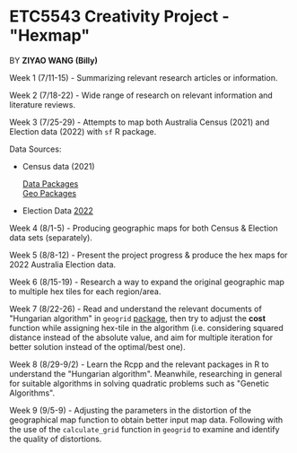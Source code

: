 # ETC5543 Creativity Project - "Hexmap"

BY **ZIYAO WANG (Billy)**

Week 1 (7/11-15) - Summarizing relevant research articles or information.

Week 2 (7/18-22) - Wide range of research on relevant information and literature reviews.

Week 3 (7/25-29) - Attempts to map both Australia Census (2021) and Election data (2022) with `sf` R package.

Data Sources:  
  
  * Census data (2021)
  
    [Data Packages](https://www.abs.gov.au/census/find-census-data/datapacks?release=2021&product=GCP&geography=SA1&header=S)            
    [Geo Packages](https://www.abs.gov.au/census/find-census-data/geopackages)

  * Election Data [2022](https://www.aec.gov.au/Electorates/gis/gis_datadownload.htm)

Week 4 (8/1-5) - Producing geographic maps for both Census & Election data sets (separately).

Week 5 (8/8-12) - Present the project progress & produce the hex maps for 2022 Australia Election data.

Week 6 (8/15-19) - Research a way to expand the original geographic map to multiple hex tiles for each region/area.    

Week 7 (8/22-26) - Read and understand the relevant documents of "Hungarian algorithm" in `geogrid` [package](https://github.com/jbaileyh/geogrid), then try to adjust the **cost** function while assigning hex-tile in the algorithm (i.e. considering squared distance instead of the absolute value, and aim for multiple iteration for better solution instead of the optimal/best one).

Week 8 (8/29-9/2) - Learn the Rcpp and the relevant packages in R to understand the "Hungarian algorithm". Meanwhile, researching in general for suitable algorithms in solving quadratic problems such as "Genetic Algorithms".   

Week 9 (9/5-9) - Adjusting the parameters in the distortion of the geographical map function to obtain better input map data. Following with the use of the `calculate_grid` function in `geogrid` to examine and identify the quality of distortions.      



